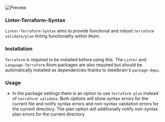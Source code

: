 ![Preview](https://raw.githubusercontent.com/mschuchard/linter-terraform-syntax/master/linter_terraform_syntax.png)

### Linter-Terraform-Syntax
`Linter-Terraform-Syntax` aims to provide functional and robust `terraform validate/plan` linting functionality within Atom.

### Installation
`Terraform` is required to be installed before using this. The `Linter` and `Language-Terraform` Atom packages are also required but should be automatically installed as dependencies thanks to steelbrain's `package-deps`.

### Usage
- In the package settings there is an option to use `terraform plan` instead of `terraform validate`. Both options will show syntax errors for the current file and notify syntax errors and non-syntax validation errors for the current directory. The plan option will additionally notify non-syntax plan errors for the current directory.
